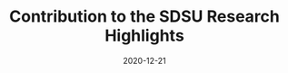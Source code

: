 ---
title: "Contribution to the SDSU Research Highlights"
date: 2020-12-21
image: /assets/images/news/18_selectedinthe_san_diego_state_research_highlights201920dec21_2020.png
summary: >
  Lab work on viral capsid architecture featured in SDSU’s 2019–20 Research Highlights; includes *Nat. Comm.* framework
  and NSF Mathematical Biology award.
links:
  primary: https://research.sdsu.edu/2020_research_highlights/luque
---
